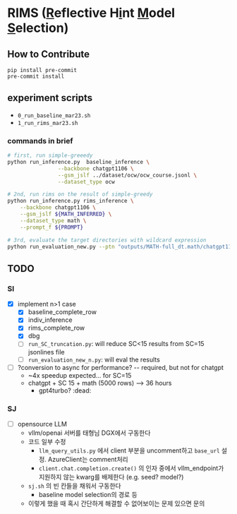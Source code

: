 # RIMS (<u>R</u>eflective H<u>i</u>nt <u>M</u>odel <u>S</u>election)

## How to Contribute
```
pip install pre-commit
pre-commit install
```

## experiment scripts
- `0_run_baseline_mar23.sh`
- `1_run_rims_mar23.sh`

### commands in brief
```bash
# first, run simple-greeedy
python run_inference.py  baseline_inference \
                --backbone chatgpt1106 \
                --gsm_jslf ../dataset/ocw/ocw_course.jsonl \
                --dataset_type ocw

# 2nd, run rims on the result of simple-greedy
python run_inference.py rims_inference \
    --backbone chatgpt1106 \
    --gsm_jslf ${MATH_INFERRED} \
    --dataset_type math \
    --prompt_f ${PROMPT}

# 3rd, evaluate the target directories with wildcard expression
python run_evaluation_new.py --ptn "outputs/MATH-full_dt.math/chatgpt1106/*/*jsonl" --eval_type math --outf math1106_results.txt
```

## TODO
### SI
- [x] implement n>1 case
  - [x] baseline_complete_row
  - [x] indiv_inference
  - [x] rims_complete_row
  - [x] dbg
  - [ ] `run_SC_truncation.py`: will reduce SC\<15 results from SC=15 jsonlines file
  - [ ] `run_evaluation_new_n.py`: will eval the results
- [ ] ?conversion to async for performance? -- required, but not for chatgpt
  - ~4x speedup expected... for SC=15
  - chatgpt + SC 15 + math (5000 rows) --> 36 hours
    - gpt4turbo? :dead:

### SJ
- [ ] opensource LLM
  - vllm/openai 서버를 태형님 DGX에서 구동한다
  - 코드 일부 수정
    - `llm_query_utils.py` 에서 client 부분을 uncomment하고 `base_url` 설정. AzureClient는 comment처리
    - `client.chat.completion.create()` 의 인자 중에서 vllm_endpoint가 지원하지 않는 kwarg를 배제한다 (e.g. seed? model?)
  - `sj.sh` 의 빈 칸들을 채워서 구동한다
    - baseline model selection의 경로 등
  - 이렇게 했을 때 혹시 간단하게 해결할 수 없어보이는 문제 있으면 문의
